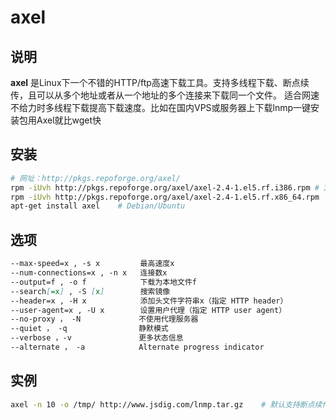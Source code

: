 # axel

## 说明

**axel** 是Linux下一个不错的HTTP/ftp高速下载工具。支持多线程下载、断点续传，且可以从多个地址或者从一个地址的多个连接来下载同一个文件。
适合网速不给力时多线程下载提高下载速度。比如在国内VPS或服务器上下载lnmp一键安装包用Axel就比wget快

## 安装

```bash
# 网址：http://pkgs.repoforge.org/axel/
rpm -iUvh http://pkgs.repoforge.org/axel/axel-2.4-1.el5.rf.i386.rpm # 32位CentOS
rpm -iUvh http://pkgs.repoforge.org/axel/axel-2.4-1.el5.rf.x86_64.rpm   # 64位CentOS
apt-get install axel    # Debian/Ubuntu

```

## 选项

```markdown
--max-speed=x , -s x         最高速度x
--num-connections=x , -n x   连接数x
--output=f , -o f            下载为本地文件f
--search[=x] , -S [x]        搜索镜像
--header=x , -H x            添加头文件字符串x（指定 HTTP header）
--user-agent=x , -U x        设置用户代理（指定 HTTP user agent）
--no-proxy ， -N             不使用代理服务器
--quiet ， -q                静默模式
--verbose ，-v               更多状态信息
--alternate ， -a            Alternate progress indicator

```

## 实例

```bash
axel -n 10 -o /tmp/ http://www.jsdig.com/lnmp.tar.gz    # 默认支持断点续传，下载lnmp安装包指定10个线程并存到/tmp/

```
